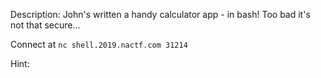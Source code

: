 Description:
John's written a handy calculator app - in bash! Too bad it's not that secure...

Connect at `nc shell.2019.nactf.com 31214`

Hint:
